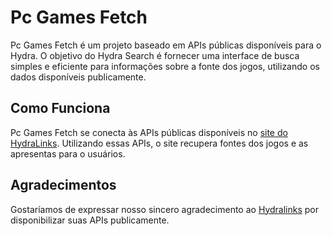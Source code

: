 # Pc Games Fetch
Pc Games Fetch é um projeto baseado em APIs públicas disponíveis para o Hydra. O objetivo do Hydra Search é fornecer uma interface de busca simples e eficiente para informações sobre a fonte dos jogos, utilizando os dados disponíveis publicamente.


## Como Funciona

Pc Games Fetch se conecta às APIs públicas disponíveis no [site do HydraLinks](https://hydralinks.cloud/). Utilizando essas APIs, o site recupera fontes dos jogos e as apresentas para o usuários.

## Agradecimentos

Gostaríamos de expressar nosso sincero agradecimento ao [Hydralinks](https://hydralinks.cloud/) por disponibilizar suas APIs publicamente.
